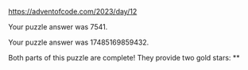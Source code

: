 https://adventofcode.com/2023/day/12

Your puzzle answer was 7541.

Your puzzle answer was 17485169859432.

Both parts of this puzzle are complete! They provide two gold stars: **
